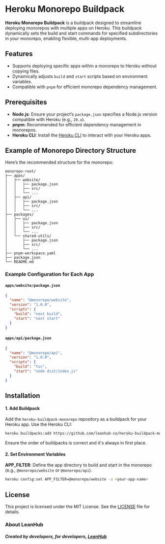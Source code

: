 
# Heroku Monorepo Buildpack

**Heroku Monorepo Buildpack** is a buildpack designed to streamline deploying monorepos with multiple apps on Heroku. This buildpack dynamically sets the build and start commands for specified subdirectories in your monorepo, enabling flexible, multi-app deployments.

## Features

- Supports deploying specific apps within a monorepo to Heroku without copying files.
- Dynamically adjusts `build` and `start` scripts based on environment variables.
- Compatible with `pnpm` for efficient monorepo dependency management.

## Prerequisites

- **Node.js**: Ensure your project’s `package.json` specifies a Node.js version compatible with Heroku (e.g., `20.x`).
- **pnpm**: Recommended for efficient dependency management in monorepos.
- **Heroku CLI**: Install the [Heroku CLI](https://devcenter.heroku.com/articles/heroku-cli) to interact with your Heroku apps.

## Example of Monorepo Directory Structure

Here’s the recommended structure for the monorepo:

```plaintext
monorepo-root/
├── apps/
│   ├── website/
│   │   ├── package.json
│   │   ├── src/
│   │   └── ...
│   ├── api/
│   │   ├── package.json
│   │   ├── src/
│   │   └── ...
├── packages/
│   ├── ui/
│   │   ├── package.json
│   │   ├── src/
│   │   └── ...
│   └── shared-utils/
│       ├── package.json
│       ├── src/
│       └── ...
├── pnpm-workspace.yaml
├── package.json
└── README.md
```

### Example Configuration for Each App
#### `apps/website/package.json`

```json
{
  "name": "@monorepo/website",
  "version": "1.0.0",
  "scripts": {
    "build": "next build",
    "start": "next start"
  }
}
```

#### `apps/api/package.json`

```json
{
  "name": "@monorepo/api",
  "version": "1.0.0",
  "scripts": {
    "build": "tsc",
    "start": "node dist/index.js"
  }
}
```

## Installation

#### 1. Add Buildpack

Add the `heroku-buildpack-monorepo` repository as a buildpack for your Heroku app. Use the Heroku CLI:

```bash
heroku buildpacks:add https://github.com/leanhub-co/heroku-buildpack-monorepo -a <your-app-name>
```

Ensure the order of buildpacks is correct and it's always in first place.


#### 2. Set Environment Variables

**APP_FILTER**: Define the app directory to build and start in the monorepo (e.g., `@monorepo/website` or `@monorepo/api`).

   ```bash
   heroku config:set APP_FILTER=@monorepo/website -a <your-app-name>
   ```


## License

This project is licensed under the MIT License. See the [LICENSE](https://github.com/leanhub-co/heroku-buildpack-monorepo/blob/main/LICENSE) file for details.

### About LeanHub
##### Created by developers, for developers, [LeanHub](https://leanhub.co)
